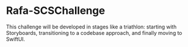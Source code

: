 # Rafa-SCSChallenge
This challenge will be developed in stages like a triathlon: starting with Storyboards, transitioning to a codebase approach, and finally moving to SwiftUI.
